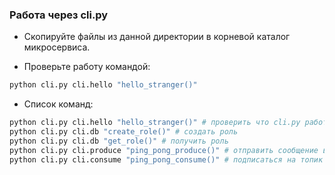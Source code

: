 ### Работа через cli.py

- Скопируйте файлы из данной директории в корневой каталог микросервиса.

- Проверьте работу командой:
``` sh
python cli.py cli.hello "hello_stranger()"
```


- Список команд:
``` sh
python cli.py cli.hello "hello_stranger()" # проверить что cli.py работает
python cli.py cli.db "create_role()" # создать роль
python cli.py cli.db "get_role()" # получить роль
python cli.py cli.produce "ping_pong_produce()" # отправить сообщение в топик ping_pong
python cli.py cli.consume "ping_pong_consume()" # подписаться на топик ping_pong
```